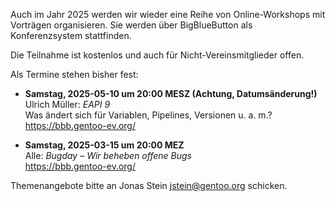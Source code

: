 <!--
.. title: Online-Workshops 2025
.. slug: online-workshops-2025
.. date: 2025-02-23 15:56:19 UTC+01:00
.. tags: 
.. category: 
.. link: 
.. description: 
.. type: text
-->

Auch im Jahr 2025 werden wir wieder eine Reihe von Online-Workshops
mit Vorträgen organisieren. Sie werden über BigBlueButton als
Konferenzsystem stattfinden.

Die Teilnahme ist kostenlos und auch für Nicht-Vereinsmitglieder offen.

Als Termine stehen bisher fest:

- **Samstag, 2025-05-10 um 20:00 MESZ (Achtung, Datumsänderung!)**  
  Ulrich Müller: *EAPI 9*  
  Was ändert sich für Variablen, Pipelines, Versionen u. a. m.?  
  <https://bbb.gentoo-ev.org/>

- **Samstag, 2025-03-15 um 20:00 MEZ**  
  Alle: *Bugday – Wir beheben offene Bugs*  
  <https://bbb.gentoo-ev.org/>

Themenangebote bitte an Jonas Stein <jstein@gentoo.org> schicken.
